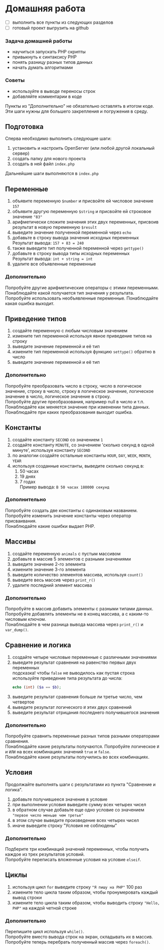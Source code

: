 # Домашняя работа

- [ ] выполнить все пункты из следующих разделов
- [ ] готовый проект выгрузить на github

### Задача домашней работы

- научиться запускать PHP скрипты
- привыкнуть к синтаксису PHP
- понять разницу разных типов данных
- начать думать алгоритмами

### Советы

- используйте в выводе переносы строк
- добавляйте комментарии в коде

Пункты из "Дополнительно" не обязательно оставлять в итогом коде.  
Эти шаги нужны для большего закрепления и погружения в среду.

## Подготовка

Сперва необходимо выполнить следующие шаги:

1. установить и настроить OpenServer (или любой другой локальный сервер)
2. создать папку для нового проекта
3. создать в ней файл `index.php`

Дальнейшие шаги выполняются в `index.php`

## Переменные

1. объявите переменную `$number` и присвойте ей числовое значение `157`
2. объявите другую переменную `$string` и присвойте ей строковое значение `"83"`
3. арифметически сложите значения этих двух переменных, присвоив результат в новую переменную `$result`
4. выведите значение полученной переменной через `echo`
5. добавьте в строку вывода значения исходных переменных  
   Результат вывода: `157 + 83 = 240`
6. также выведите тип полученной переменной через `gettype()`
7. добавьте в строку вывода типы исходных переменных  
   Результат вывода: `int + string = int`
8. удалите все объявленные переменные

### Дополнительно

Попробуйте другие арифметические операторы с этими переменными.  
Понаблюдайте какой получается тип значения у результата.
Попробуйте использовать необъявленные переменные.
Понаблюдайте какая ошибка выходит.

## Приведение типов

1. создайте переменную с любым числовым значением
2. измените тип переменной используя явное приведение типов на строку
3. выведите значение переменной и её тип
4. измените тип переменной используя функцию `settype()` обратно в число
5. выведите значение переменной и её тип

### Дополнительно

Попробуйте преобразовать число в строку, число в логическое значение, строку в число, строку в логическое значение, логическое значение в число, логическое значение в строку.  
Попробуйте другие преобразования, например null в число и т.п.  
Понаблюдайте как меняется значение при изменении типа данных.  
Понаблюдайте при каких преобразования выходит ошибка.

## Константы

1. создайте константу `SECOND` со значением `1`
2. создайте константу `MINUTE`, со значением 'сколько секунд в одной минуте', используя константу `SECOND`
3. по аналогии создайте остальные константы `HOUR`, `DAY`, `WEEK`, `MONTH`, `YEAR`
4. используя созданные константы, выведите сколько секунд в:
   1. 50 часах
   2. 19 днях
   3. 7 годах  
      Пример вывода: `В 50 часах 180000 секунд`

### Дополнительно

Попробуйте создать две константы с одинаковым названием.  
Попробуйте изменить значение константы через оператор присваивания.  
Понаблюдайте какие ошибки выдает PHP.

## Массивы

1. создайте переменную `animals` с пустым массивом
2. добавьте в массив 5 элементов с разными значениями
3. выведите значение 2-го элемента
4. измените значение 3-го элемента
5. выведите количество элементов массива, используя `count()`
6. выведите весь массив через `print_r()`
7. удалите последний элемент массива

### Дополнительно

Попробуйте в массив добавить элементы с разными типами данных.  
Попробуйте добавлять элементы не в конец массива, а с каким-то числовым ключом.  
Понаблюдайте в чем разница вывода массива через `print_r()` и `var_dump()`.

## Сравнение и логика

1. создайте четыре числовые переменные с различными значениями
2. выведите результат сравнения на равенство первых двух переменных  
   подсказка! чтобы `false` не выводилось как пустая строка используйте приведение типа результата до числа:
   ```php
   echo (int) ($a == $b);
   ```
3. выведите результат сравнения больше ли третье число, чем четвертое
4. выведите результат логического `И` этих двух сравнений
5. выведите результат отрицания последнего получившегося значения

### Дополнительно

Попробуйте сравнить переменные разных типов разными операторами сравнения.  
Понаблюдайте какие результаты получаются.
Попробуйте логическое `И` и `ИЛИ` на всех комбинациях значений `true` и `false`.  
Понаблюдайте какие результаты получились во всех комбинациях.

## Условия

Продолжайте выполнять шаги с результатами из пункта "Сравнение и логика".

1. добавьте получившееся значение в условие
2. при выполнении условия выведите сумму всех четырех чисел
3. в обратном случае добавьте еще одно условие со значением `"первое число меньше чем третье"`
4. в этом случае выведите произведение всех четырех чисел
5. иначе выведите строку "Условия не соблюдены"

### Дополнительно

Подберите три комбинаций значений переменных, чтобы получить каждое из трех результатов условий.  
Попробуйте переписать вложенные условия на условие `elseif`.

## Циклы

1. используя цикл `for` выведите строку `"Я пишу на PHP"` 100 раз
2. измените тело цикла таким образом, чтобы пронумеровать каждый вывод строки
3. измените тело цикла таким образом, чтобы выводить строку `"Hello, PHP"` на каждой четной строке

### Дополнительно

Перепишите цикл используя `while()`.  
Попробуйте вместо вывода строк на экран, складывать их в массив.  
Попробуйте теперь перебрать полученный массив через `foreach()`.
